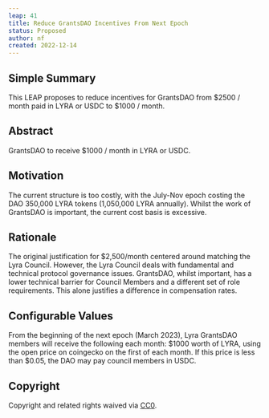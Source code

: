 ```yaml
---
leap: 41
title: Reduce GrantsDAO Incentives From Next Epoch
status: Proposed
author: nf
created: 2022-12-14
---
```


## Simple Summary
This LEAP proposes to reduce incentives for GrantsDAO from $2500 / month paid in LYRA or USDC to $1000 / month. 

## Abstract
GrantsDAO to receive $1000 / month in LYRA or USDC. 

## Motivation
The current structure is too costly, with the July-Nov epoch costing the DAO 350,000 LYRA tokens (1,050,000 LYRA annually). Whilst the work of GrantsDAO is important, the current cost basis is excessive. 

## Rationale
The original justification for $2,500/month centered around matching the Lyra Council. However, the Lyra Council deals with fundamental and technical protocol governance issues. GrantsDAO, whilst important, has a lower technical barrier for Council Members and a different set of role requirements. This alone justifies a difference in compensation rates.  

## Configurable Values 
From the beginning of the next epoch (March 2023), Lyra GrantsDAO members will receive the following each month: $1000 worth of LYRA, using the open price on coingecko on the first of each month. If this price is less than $0.05, the DAO may pay council members in USDC.

## Copyright
Copyright and related rights waived via [CC0](https://creativecommons.org/publicdomain/zero/1.0/).
